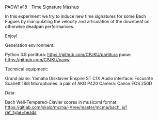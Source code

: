 PAOW! #18 - Time Signature Mashup

In this experiment we try to induce new time signatures for some Bach Fugues by manipulating the velocity and articulation of the downbeat on otherwise deadpan performances.

Enjoy!

Generation environment:

Python 3.8
partitura: https://github.com/CPJKU/partitura
paow: https://github.com/CPJKU/paow

Technical equipment:

Grand piano: Yamaha Disklavier Enspire ST C1X 
Audio interface: Focusrite Scarlett 18i8 
Microphones: a pair of AKG P420 
Camera: Canon EOS 250D

Data:

Bach Well-Tempered-Clavier scores in musicxml format: https://gitlab.com/skalo/mcma/-/tree/master/mcma/bach_js?ref_type=heads